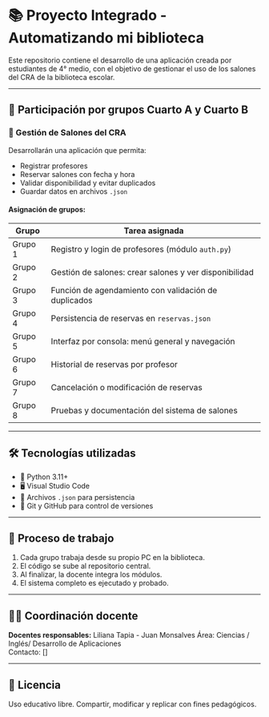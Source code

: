 # 📚 Proyecto Integrado - Automatizando mi biblioteca 

Este repositorio contiene el desarrollo de una aplicación creada por estudiantes de 4° medio, con el objetivo de gestionar el uso de los salones del CRA de la biblioteca escolar.

---

## 🧩 Participación por grupos Cuarto A y Cuarto B

### 🔵 Gestión de Salones del CRA

Desarrollarán una aplicación que permita:
- Registrar profesores
- Reservar salones con fecha y hora
- Validar disponibilidad y evitar duplicados
- Guardar datos en archivos `.json`

#### Asignación de grupos:

| Grupo | Tarea asignada |
|-------|----------------|
| Grupo 1 | Registro y login de profesores (módulo `auth.py`) |
| Grupo 2 | Gestión de salones: crear salones y ver disponibilidad |
| Grupo 3 | Función de agendamiento con validación de duplicados |
| Grupo 4 | Persistencia de reservas en `reservas.json` |
| Grupo 5 | Interfaz por consola: menú general y navegación |
| Grupo 6 | Historial de reservas por profesor |
| Grupo 7 | Cancelación o modificación de reservas |
| Grupo 8 | Pruebas y documentación del sistema de salones |

---
## 🛠️ Tecnologías utilizadas

- 🐍 Python 3.11+
- 🖥️ Visual Studio Code
- 📄 Archivos `.json` para persistencia
- 📂 Git y GitHub para control de versiones

---

## 🧪 Proceso de trabajo

1. Cada grupo trabaja desde su propio PC en la biblioteca.
2. El código se sube al repositorio central.
3. Al finalizar, la docente integra los módulos.
4. El sistema completo es ejecutado y probado.

---

## 👩‍🏫 Coordinación docente

**Docentes responsables:** Liliana Tapia - Juan Monsalves
Área: Ciencias / Inglés/ Desarrollo de Aplicaciones  
Contacto: []

---

## 📜 Licencia

Uso educativo libre. Compartir, modificar y replicar con fines pedagógicos.
